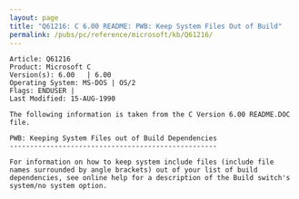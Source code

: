 ```yaml
---
layout: page
title: "Q61216: C 6.00 README: PWB: Keep System Files Out of Build"
permalink: /pubs/pc/reference/microsoft/kb/Q61216/
---
```


	Article: Q61216
	Product: Microsoft C
	Version(s): 6.00   | 6.00
	Operating System: MS-DOS | OS/2
	Flags: ENDUSER |
	Last Modified: 15-AUG-1990
	
	The following information is taken from the C Version 6.00 README.DOC
	file.
	
	PWB: Keeping System Files out of Build Dependencies
	---------------------------------------------------
	
	For information on how to keep system include files (include file
	names surrounded by angle brackets) out of your list of build
	dependencies, see online help for a description of the Build switch's
	system/no system option.
